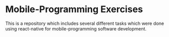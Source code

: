 # Mobile-Programming Exercises

This is a repository which includes several different tasks which were done using react-native for mobile-programming software development.
